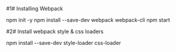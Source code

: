 #1# Installing Webpack

npm init -y
npm install --save-dev webpack webpack-cli
npm start

#2# Install webpack style & css loaders

npm install --save-dev style-loader css-loader